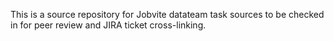 This is a source repository for Jobvite datateam task sources to be checked in for peer review and JIRA ticket cross-linking.



 
